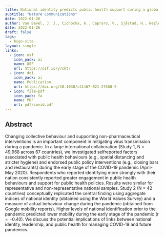 ```yaml
---
title: National identity predicts public health support during a global pandemic
subtitle: "Nature Communications"
date: 2022-01-26
author: Van Bavel, J. J., Cichocka, A., Capraro, V., Sjåstad, H., Nezlek, J. B., Pavlović, T., ... & Jørgensen, F. J
date: 2022-01-26
draft: false
tags:
  - hugo-site
layout: single
links:
  - icon: osf
    icon_pack: ai
    name: OSF
    url: https://osf.io/y7ckt/
  - icon: doi
    icon_pack: ai
    name: Publication
    url: https://doi.org/10.1038/s41467-021-27668-9
  - icon: file-pdf
    icon_pack: fa
    name: PDF
    url: pdf/covid.pdf
---
```


## Abstract

Changing collective behaviour and supporting non-pharmaceutical interventions is an important component in mitigating virus transmission during a pandemic. In a large international collaboration (Study 1, N = 49,968 across 67 countries), we investigated selfreported factors associated with public health behaviours (e.g., spatial distancing and stricter hygiene) and endorsed public policy interventions (e.g., closing bars and restaurants) during the early stage of the COVID-19 pandemic (April-May 2020). Respondents who reported identifying more strongly with their nation consistently reported greater engagement in public health behaviours and support for public health policies. Results were similar for representative and non-representative national samples. Study 2 (N = 42 countries) conceptually replicated the central finding using aggregate indices of national identity (obtained using the World Values Survey) and a measure of actual behaviour change during the pandemic (obtained from Google mobility reports). Higher levels of national identification prior to the pandemic predicted lower mobility during the early stage of the pandemic (r = −0.40). We discuss the potential implications of links between national identity, leadership, and public health for managing COVID-19 and future pandemics.
